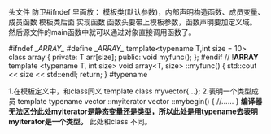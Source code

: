 头文件    防卫#ifndef 里面放：
模板类(默认参数)，内部声明构造函数、成员变量、成员函数
模板类后面 实现函数  函数头要带上模板参数，函数声明要加定义域。
然后源文件的main函数中就可以通过对象直接调用函数了。

\#ifndef \__ARRAY\__
\#define \__ARRAY\__
template<typename T,int size = 10>
class array {
private:
	T arr[size];
public:
	void myfunc();
};
\#endif // !__ARRAY__
template <typename T, int size>
void array<T, size> ::myfunc() {
	std::cout << size << std::endl;
	return;
}
#typename

1.在模板定义中，和class同义
template<typename T>
class myvector{...};
2.表明一个类型成员
template<typename T>
typename vector<T> ::myiterator vector<T> ::mybegin() {
	//......
}
**编译器无法区分此处myiterator是静态变量还是类型，所以此处是用typename去表明myiterator是一个类型。**  此处和class 不同。


